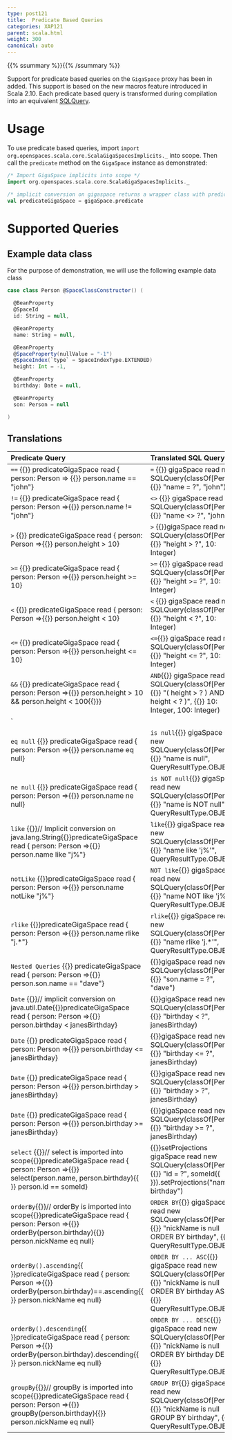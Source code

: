 ```yaml
---
type: post121
title:  Predicate Based Queries
categories: XAP121
parent: scala.html
weight: 300
canonical: auto
---
```



{{% ssummary  %}}{{% /ssummary %}}

Support for predicate based queries on the `GigaSpace` proxy has been in added. This support is based on the new macros feature introduced in Scala 2.10.  Each predicate based query is transformed during compilation into an equivalent [SQLQuery](./query-sql.html).


# Usage

To use predicate based queries, import `import org.openspaces.scala.core.ScalaGigaSpacesImplicits._` into scope. Then call the `predicate` method on the `GigaSpace` instance as demonstrated:


```scala
/* Import GigaSpace implicits into scope */
import org.openspaces.scala.core.ScalaGigaSpacesImplicits._

/* implicit conversion on gigaspace returns a wrapper class with predicate based query methods */
val predicateGigaSpace = gigaSpace.predicate
```

# Supported Queries

## Example data class

For the purpose of demonstration, we will use the following example data class


```scala
case class Person @SpaceClassConstructor() (

  @BeanProperty
  @SpaceId
  id: String = null,

  @BeanProperty
  name: String = null,

  @BeanProperty
  @SpaceProperty(nullValue = "-1")
  @SpaceIndex(`type` = SpaceIndexType.EXTENDED)
  height: Int = -1,

  @BeanProperty
  birthday: Date = null,

  @BeanProperty
  son: Person = null

)
```

## Translations


|Predicate Query|Translated SQL Query|
|:--------------|:-------------------|
|`==` {{<wbr>}} predicateGigaSpace read { person: Person => {{<wbr>}} person.name == "john"} | `=` {{<wbr>}} gigaSpace read new SQLQuery(classOf[Person], {{<wbr>}}  "name = ?", "john") |
|`!=` {{<wbr>}} predicateGigaSpace read { person: Person =>{{<wbr>}}  person.name != "john"} | `<>` {{<wbr>}} gigaSpace read new SQLQuery(classOf[Person], {{<wbr>}} "name <> ?", "john") |
|`>`  {{<wbr>}} predicateGigaSpace read { person: Person =>{{<wbr>}}  person.height > 10}| `>` {{<wbr>}}gigaSpace read new SQLQuery(classOf[Person], {{<wbr>}} "height > ?", 10: Integer)|
|`>=` {{<wbr>}} predicateGigaSpace read { person: Person =>{{<wbr>}}  person.height >= 10} | `>=` {{<wbr>}} gigaSpace read new SQLQuery(classOf[Person], {{<wbr>}}  "height >= ?", 10: Integer) |
|`<`  {{<wbr>}} predicateGigaSpace read { person: Person =>{{<wbr>}} person.height < 10}| `<` {{<wbr>}}  gigaSpace read new SQLQuery(classOf[Person], {{<wbr>}} "height < ?", 10: Integer)|
|`<=` {{<wbr>}} predicateGigaSpace read { person: Person =>{{<wbr>}}  person.height <= 10} | `<=`{{<wbr>}}  gigaSpace read new SQLQuery(classOf[Person], {{<wbr>}}  "height <= ?", 10: Integer) |
|`&&` {{<wbr>}} predicateGigaSpace read { person: Person =>{{<wbr>}}  person.height > 10 && person.height < 100{{<wbr>}}} | `AND`{{<wbr>}} gigaSpace read new SQLQuery(classOf[Person], {{<wbr>}}  "( height > ? ) AND ( height < ? )", {{<wbr>}}  10: Integer, 100: Integer)|
|`||` {{<wbr>}} predicateGigaSpace read { person: Person =>{{<wbr>}}  person.height < 10 \| person.height > 100{{<wbr>}}} | `OR`{{<wbr>}} gigaSpace read new SQLQuery(classOf[Person], {{<wbr>}} "( height < ? ) OR ( height > ? )", {{<wbr>}}  10: Integer, 100: Integer) |
|`eq null` {{<wbr>}} predicateGigaSpace read { person: Person =>{{<wbr>}}  person.name eq null} | `is null`{{<wbr>}} gigaSpace read new SQLQuery(classOf[Person], {{<wbr>}} "name is null", QueryResultType.OBJECT ) |
|`ne null` {{<wbr>}} predicateGigaSpace read { person: Person =>{{<wbr>}}  person.name ne null} | `is NOT null`{{<wbr>}} gigaSpace read new SQLQuery(classOf[Person], {{<wbr>}} "name is NOT null", QueryResultType.OBJECT) |
|`like` {{<wbr>}}//  Implicit conversion on java.lang.String{{<wbr>}}predicateGigaSpace read { person: Person =>{{<wbr>}}  person.name like "j%"}| `like`{{<wbr>}} gigaSpace read new SQLQuery(classOf[Person], {{<wbr>}}  "name like 'j%'", QueryResultType.OBJECT) |
|`notLike` {{<wbr>}}predicateGigaSpace read { person: Person =>{{<wbr>}}  person.name notLike "j%"} | `NOT like`{{<wbr>}} gigaSpace read new SQLQuery(classOf[Person], {{<wbr>}} "name NOT like 'j%'", QueryResultType.OBJECT) |
|`rlike` {{<wbr>}}predicateGigaSpace read { person: Person =>{{<wbr>}}  person.name rlike "j.\*"} | `rlike`{{<wbr>}} gigaSpace read new SQLQuery(classOf[Person], {{<wbr>}} "name rlike 'j.\*'", QueryResultType.OBJECT) |
|`Nested Queries` {{<wbr>}} predicateGigaSpace read { person: Person =>{{<wbr>}} person.son.name == "dave"} |{{<wbr>}}gigaSpace read new SQLQuery(classOf[Person], {{<wbr>}} "son.name = ?", "dave") |
|`Date` {{<wbr>}}// implicit conversion on java.util.Date{{<wbr>}}predicateGigaSpace read { person: Person =>{{<wbr>}}  person.birthday < janesBirthday} |{{<wbr>}}gigaSpace read new SQLQuery(classOf[Person], {{<wbr>}}  "birthday < ?", janesBirthday) |
|`Date` {{<wbr>}} predicateGigaSpace read { person: Person =>{{<wbr>}} person.birthday <= janesBirthday} |{{<wbr>}}gigaSpace read new SQLQuery(classOf[Person], {{<wbr>}} "birthday <= ?", janesBirthday) |
|`Date` {{<wbr>}} predicateGigaSpace read { person: Person =>{{<wbr>}}  person.birthday > janesBirthday} |{{<wbr>}}gigaSpace read new SQLQuery(classOf[Person], {{<wbr>}} "birthday > ?", janesBirthday) |
|`Date` {{<wbr>}} predicateGigaSpace read { person: Person =>{{<wbr>}}  person.birthday >= janesBirthday} |{{<wbr>}}gigaSpace read new SQLQuery(classOf[Person], {{<wbr>}} "birthday >= ?", janesBirthday) |
|`select` {{<wbr>}}// select is imported into scope{{<wbr>}}predicateGigaSpace read { person: Person =>{{<wbr>}} select(person.name, person.birthday){{<wbr>}} person.id == someId} | {{<wbr>}}setProjections gigaSpace read new SQLQuery(classOf[Person], {{<wbr>}} "id = ?", someId{{<wbr>}}).setProjections("name, birthday") |
|`orderBy`{{<wbr>}}// orderBy is imported into scope{{<wbr>}}predicateGigaSpace read { person: Person =>{{<wbr>}} orderBy(person.birthday){{<wbr>}}  person.nickName eq null} | `ORDER BY`{{<wbr>}} gigaSpace read new SQLQuery(classOf[Person], {{<wbr>}}  "nickName is null ORDER BY birthday", {{<wbr>}}  QueryResultType.OBJECT) |
|`orderBy().ascending`{{<wbr>}}predicateGigaSpace read { person: Person =>{{<wbr>}}  orderBy(person.birthday)==.ascending{{<wbr>}} person.nickName eq null} | `ORDER BY ... ASC`{{<wbr>}} gigaSpace read new SQLQuery(classOf[Person], {{<wbr>}} "nickName is null ORDER BY birthday ASC", {{<wbr>}}  QueryResultType.OBJECT) |
|`orderBy().descending`{{<wbr>}}predicateGigaSpace read { person: Person =>{{<wbr>}}  orderBy(person.birthday).descending{{<wbr>}} person.nickName eq null} | `ORDER BY ... DESC`{{<wbr>}} gigaSpace read new SQLQuery(classOf[Person], {{<wbr>}}  "nickName is null ORDER BY birthday DESC", {{<wbr>}}  QueryResultType.OBJECT) |
|`groupBy`{{<wbr>}}// groupBy is imported into scope{{<wbr>}}predicateGigaSpace read { person: Person =>{{<wbr>}}  groupBy(person.birthday){{<wbr>}}  person.nickName eq null} | `GROUP BY`{{<wbr>}} gigaSpace read new SQLQuery(classOf[Person], {{<wbr>}}  "nickName is null GROUP BY birthday", {{<wbr>}}  QueryResultType.OBJECT) |
